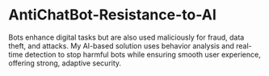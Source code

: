 # AntiChatBot-Resistance-to-AI
Bots enhance digital tasks but are also used maliciously for fraud, data theft, and attacks. My AI-based solution uses behavior analysis and real-time detection to stop harmful bots while ensuring smooth user experience, offering strong, adaptive security.
